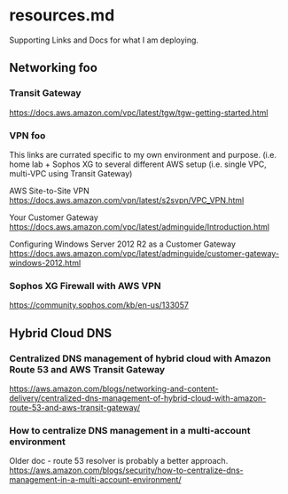 # resources.md
Supporting Links and Docs for what I am deploying.

## Networking foo

### Transit Gateway
https://docs.aws.amazon.com/vpc/latest/tgw/tgw-getting-started.html

### VPN foo
This links are currated specific to my own environment and purpose.  (i.e. home lab + Sophos XG to several different AWS setup (i.e. single VPC, multi-VPC using Transit Gateway)

AWS Site-to-Site VPN  
https://docs.aws.amazon.com/vpn/latest/s2svpn/VPC_VPN.html

Your Customer Gateway  
https://docs.aws.amazon.com/vpc/latest/adminguide/Introduction.html
 
Configuring Windows Server 2012 R2 as a Customer Gateway  
https://docs.aws.amazon.com/vpc/latest/adminguide/customer-gateway-windows-2012.html

### Sophos XG Firewall with AWS VPN
https://community.sophos.com/kb/en-us/133057

## Hybrid Cloud DNS

### Centralized DNS management of hybrid cloud with Amazon Route 53 and AWS Transit Gateway
https://aws.amazon.com/blogs/networking-and-content-delivery/centralized-dns-management-of-hybrid-cloud-with-amazon-route-53-and-aws-transit-gateway/

### How to centralize DNS management in a multi-account environment
Older doc - route 53 resolver is probably a better approach.
https://aws.amazon.com/blogs/security/how-to-centralize-dns-management-in-a-multi-account-environment/
